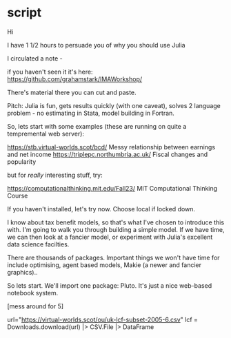 # script


Hi 

I have 1 1/2 hours to persuade you of why you should use Julia

I circulated a note - 

if you haven't seen it it's here: https://github.com/grahamstark/IMAWorkshop/

There's material there you can cut and paste.


Pitch: Julia is fun, gets results quickly (with one caveat), solves 2 language problem - no estimating in Stata, model building in Fortran.

So, lets start with some examples (these are running on quite a tempremental web server):


https://stb.virtual-worlds.scot/bcd/ Messy relationship between earnings and net income
https://triplepc.northumbria.ac.uk/  Fiscal changes and popularity 

but for *really* interesting stuff, try:

https://computationalthinking.mit.edu/Fall23/ MIT Computational Thinking Course

If you haven't installed, let's try now. Choose local if locked down.

I know about tax benefit models, so that's what I've chosen to introduce this with. I'm going to walk you through building a simple model. If we have time, we can then look at a fancier model, or experiment with Julia's excellent data science facilties.

There are thousands of packages. Important things we won't have time for include optimising, agent based models, Makie (a newer and fancier graphics)..

So lets start. We'll import one package: Pluto. It's just a nice web-based notebook system.

[mess around for 5]

url="https://virtual-worlds.scot/ou/uk-lcf-subset-2005-6.csv"
lcf = Downloads.download(url) |> CSV.File |> DataFrame 


